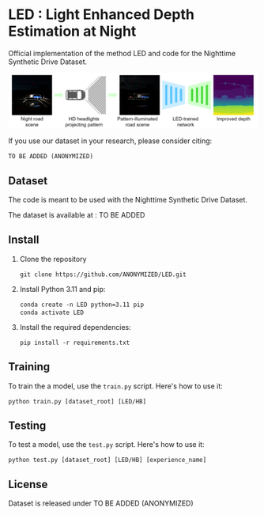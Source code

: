 # LED : Light Enhanced Depth Estimation at Night

Official implementation of the method LED and code for the Nighttime Synthetic Drive Dataset.

![Paper Concept](assets/paper_concept.png)

If you use our dataset in your research, please consider citing:
```
TO BE ADDED (ANONYMIZED)
```
## Dataset
The code is meant to be used with the Nighttime Synthetic Drive Dataset.

The dataset is available at : TO BE ADDED

## Install
1. Clone the repository
    ```
    git clone https://github.com/ANONYMIZED/LED.git
    ```

2. Install Python 3.11 and pip:
    ```
    conda create -n LED python=3.11 pip
    conda activate LED
    ```

3. Install the required dependencies:
    ```
    pip install -r requirements.txt
    ```

## Training
To train the a model, use the `train.py` script. 
Here's how to use it:
```
python train.py [dataset_root] [LED/HB]
```
## Testing
To test a model, use the `test.py` script. 
Here's how to use it:
```
python test.py [dataset_root] [LED/HB] [experience_name]
```
## License 
Dataset is released under TO BE ADDED (ANONYMIZED)
